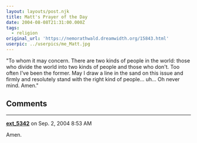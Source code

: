 ```yaml
---
layout: layouts/post.njk
title: Matt's Prayer of the Day
date: 2004-08-08T21:31:00.000Z
tags:
  - religion
original_url: 'https://nemorathwald.dreamwidth.org/15843.html'
userpic: ../userpics/me_Matt.jpg
---
```

"To whom it may concern. There are two kinds of people in the world: those who divide the world into two kinds of people and those who don't. Too often I've been the former. May I draw a line in the sand on this issue and firmly and resolutely stand with the right kind of people... uh... Oh never mind. Amen."

## Comments

---

**[ext_5342](https://www.dreamwidth.org/users/ext_5342)** on Sep. 2, 2004 8:53 AM

Amen.
